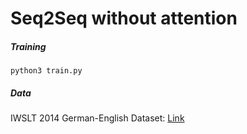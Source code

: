 # Seq2Seq without attention

##### Training
```
python3 train.py
```

##### Data
IWSLT 2014 German-English Dataset: [Link](https://wit3.fbk.eu/2014-01)

